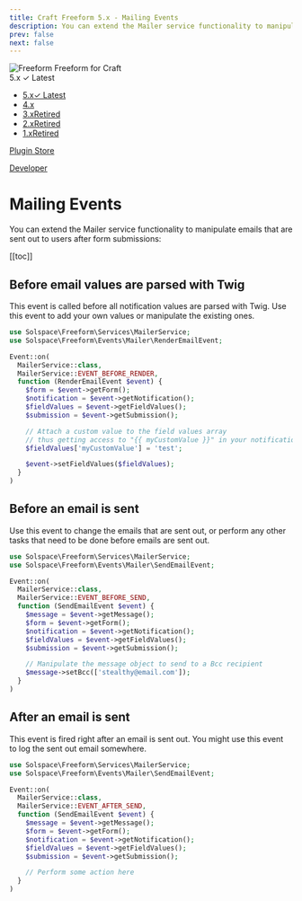 ```yaml
---
title: Craft Freeform 5.x - Mailing Events
description: You can extend the Mailer service functionality to manipulate emails that are sent out to users after form submissions.
prev: false
next: false
---
```


<meta property="og:image" content="https://docs.solspace.com/extras/social/craft/freeform/freeform.png" />

<div id="pr-heading">
    <img src="https://docs.solspace.com/extras/icons/products/freeform-icon.png" alt="Freeform" class="pr-image">
    <span class="pr-name">Freeform</span>
    <span class="pr-category">for Craft</span>
    <div class="pr-v-wrapper">
        <div class="pr-v">
            <span class="pr-v-v">5.x</span>
            <span class="pr-v-type pr-latest">✓ Latest</span>
            <span class="pr-v-arrow arrow down"></span>
        </div>
        <ul class="pr-v-list">
            <li><a href="/craft/freeform/v5/">5.x<span class="pr-v-type pr-latest">✓ Latest</span></a></li>
            <li><a href="/craft/freeform/v4/">4.x</a></li>
            <li><a href="/craft/freeform/v3/">3.x<span class="pr-v-type pr-retired">Retired</span></a></li>
            <li><a href="/craft/freeform/v2/">2.x<span class="pr-v-type pr-retired">Retired</span></a></li>
            <li><a href="/craft/freeform/v1/">1.x<span class="pr-v-type pr-retired">Retired</span></a></li>
        </ul>
    </div>
    <div class="pr-buy">
        <a href="https://plugins.craftcms.com/freeform" class="button button-blue"><span class="external-url">Plugin Store</span></a>
    </div>
</div>

<span class="page-section"><a href="/craft/freeform/v5/developer/">Developer</a></span>

# Mailing Events

You can extend the Mailer service functionality to manipulate emails that are sent out to users after form submissions:

[[toc]]

## Before email values are parsed with Twig

This event is called before all notification values are parsed with Twig. Use this event to add your own values or manipulate the existing ones.

```php
use Solspace\Freeform\Services\MailerService;
use Solspace\Freeform\Events\Mailer\RenderEmailEvent;

Event::on(
  MailerService::class,
  MailerService::EVENT_BEFORE_RENDER,
  function (RenderEmailEvent $event) {
    $form = $event->getForm();
    $notification = $event->getNotification();
    $fieldValues = $event->getFieldValues();
    $submission = $event->getSubmission();

    // Attach a custom value to the field values array
    // thus getting access to "{{ myCustomValue }}" in your notification twig template
    $fieldValues['myCustomValue'] = 'test';

    $event->setFieldValues($fieldValues);
  }
)
```

## Before an email is sent

Use this event to change the emails that are sent out, or perform any other tasks that need to be done before emails are sent out.

```php
use Solspace\Freeform\Services\MailerService;
use Solspace\Freeform\Events\Mailer\SendEmailEvent;

Event::on(
  MailerService::class,
  MailerService::EVENT_BEFORE_SEND,
  function (SendEmailEvent $event) {
    $message = $event->getMessage();
    $form = $event->getForm();
    $notification = $event->getNotification();
    $fieldValues = $event->getFieldValues();
    $submission = $event->getSubmission();

    // Manipulate the message object to send to a Bcc recipient
    $message->setBcc(['stealthy@email.com']);
  }
)
```

## After an email is sent

This event is fired right after an email is sent out. You might use this event to log the sent out email somewhere.

```php
use Solspace\Freeform\Services\MailerService;
use Solspace\Freeform\Events\Mailer\SendEmailEvent;

Event::on(
  MailerService::class,
  MailerService::EVENT_AFTER_SEND,
  function (SendEmailEvent $event) {
    $message = $event->getMessage();
    $form = $event->getForm();
    $notification = $event->getNotification();
    $fieldValues = $event->getFieldValues();
    $submission = $event->getSubmission();

    // Perform some action here
  }
)
```